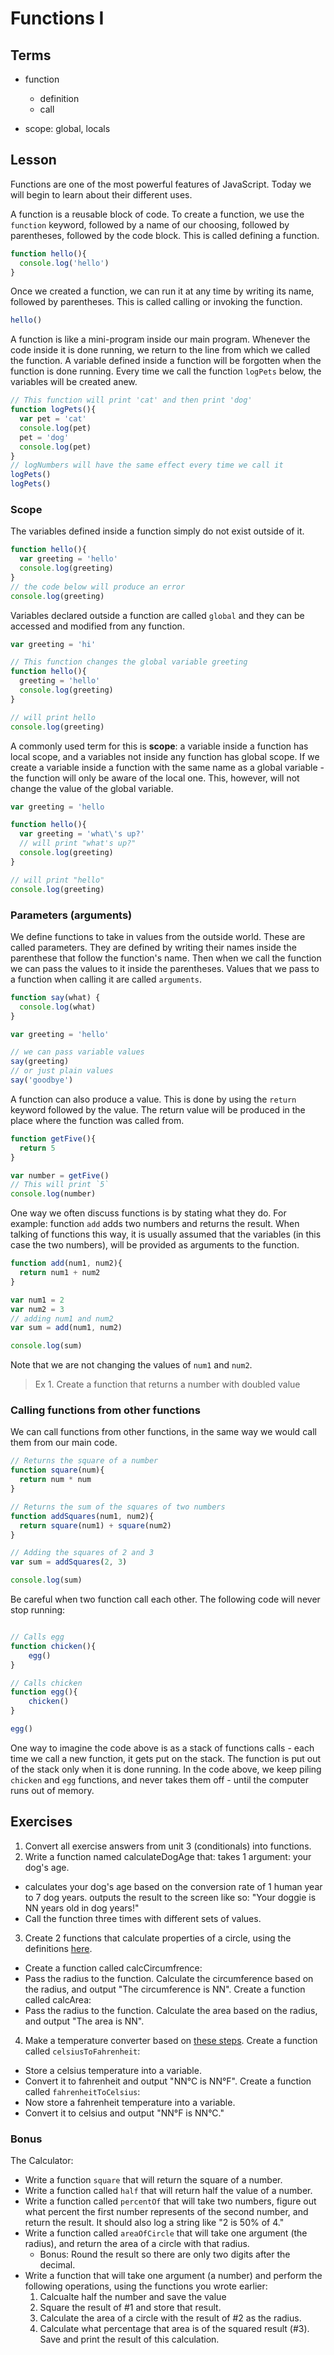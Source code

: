 # Functions I

## Terms

* function
  * definition
  * call

* scope: global, locals

## Lesson

Functions are one of the most powerful features of JavaScript. Today we will begin to learn about their different uses.

A function is a reusable block of code. To create a function, we use the `function` keyword, followed by a name of our choosing, followed by parentheses, followed by the code block.
This is called defining a function.

```js
function hello(){
  console.log('hello')
}
```

Once we created a function, we can run it at any time by writing its name, followed by parentheses. This is called calling or invoking the function.

```js
hello()
```

A function is like a mini-program inside our main program. Whenever the code inside it is done running, we return to the line from which we called the function. A variable defined inside a function will be forgotten when the function is done running. Every time we call the function `logPets` below, the variables will be created anew.

```js
// This function will print 'cat' and then print 'dog'
function logPets(){
  var pet = 'cat'
  console.log(pet)
  pet = 'dog'
  console.log(pet)
}
// logNumbers will have the same effect every time we call it
logPets()
logPets()
```

### Scope

The variables defined inside a function simply do not exist outside of it.

```js
function hello(){
  var greeting = 'hello'
  console.log(greeting)
}
// the code below will produce an error
console.log(greeting)
```

Variables declared outside a function are called `global` and they can be accessed and modified from any function.

```js
var greeting = 'hi'

// This function changes the global variable greeting
function hello(){
  greeting = 'hello'
  console.log(greeting)
}

// will print hello
console.log(greeting)
```

A commonly used term for this is **scope**: a variable inside a function has local scope, and a variables not inside any function has global scope. If we create a variable inside a function with the same name as a global variable - the function will only be aware of the local one. This, however, will not change the value of the global variable.

```js
var greeting = 'hello

function hello(){
  var greeting = 'what\'s up?'
  // will print "what's up?"
  console.log(greeting)
}

// will print "hello"
console.log(greeting)
```

### Parameters (arguments)

We define functions to take in values from the outside world. These are called parameters. They are defined by writing their names inside the parenthese that follow the function's name. Then when we call the function we can pass the values to it inside the parentheses. Values that we pass to a function when calling it are called `arguments`.

```js
function say(what) {
  console.log(what)
}

var greeting = 'hello'

// we can pass variable values
say(greeting)
// or just plain values
say('goodbye')
```

A function can also produce a value. This is done by using the `return` keyword followed by the value. The return value will be produced in the place where the function was called from.

```js
function getFive(){
  return 5
}

var number = getFive()
// This will print `5`
console.log(number)
```

One way we often discuss functions is by stating what they do. For example: function `add` adds two numbers and returns the result. When talking of functions this way, it is usually assumed that the variables (in this case the two numbers), will be provided as arguments to the function.

```js
function add(num1, num2){
  return num1 + num2
}

var num1 = 2
var num2 = 3
// adding num1 and num2
var sum = add(num1, num2)

console.log(sum)
```

Note that we are not changing the values of `num1` and `num2`.

> Ex 1. Create a function that returns a number with doubled value

### Calling functions from other functions

We can call functions from other functions, in the same way we would call them from our main code.

```js
// Returns the square of a number
function square(num){
  return num * num
}

// Returns the sum of the squares of two numbers
function addSquares(num1, num2){
  return square(num1) + square(num2)
}

// Adding the squares of 2 and 3
var sum = addSquares(2, 3)

console.log(sum)
```

Be careful when two function call each other. The following code will never stop running:

```js

// Calls egg
function chicken(){
    egg()
}

// Calls chicken
function egg(){
    chicken()
}

egg()
```

One way to imagine the code above is as a stack of functions calls - each time we call a new function, it gets put on the stack. The function is put out of the stack only when it is done running. In the code above, we keep piling `chicken` and `egg` functions, and never takes them off - until the computer runs out of memory.

## Exercises

1. Convert all exercise answers from unit 3 (conditionals) into functions.
2. Write a function named calculateDogAge that:
takes 1 argument: your dog's age.
* calculates your dog's age based on the conversion rate of 1 human year to 7 dog years.
outputs the result to the screen like so: "Your doggie is NN years old in dog years!"
* Call the function three times with different sets of values.

3. Create 2 functions that calculate properties of a circle, using the definitions [here](http://math2.org/math/geometry/circles.htm).
* Create a function called calcCircumfrence:
* Pass the radius to the function.
Calculate the circumference based on the radius, and output "The circumference is NN".
Create a function called calcArea:
* Pass the radius to the function.
Calculate the area based on the radius, and output "The area is NN".
4. Make a temperature converter based on [these steps](http://www.mathsisfun.com/temperature-conversion.html).
Create a function called `celsiusToFahrenheit`:
* Store a celsius temperature into a variable.
* Convert it to fahrenheit and output "NN°C is NN°F".
Create a function called `fahrenheitToCelsius`:
* Now store a fahrenheit temperature into a variable.
* Convert it to celsius and output "NN°F is NN°C."

### Bonus

The Calculator:
* Write a function `square` that will return the square of a number.
* Write a function called `half` that will return half the value of a number.
* Write a function called `percentOf` that will take two numbers, figure out what percent the first number represents of the second number, and return the result. It should also log a string like "2 is 50% of 4."
* Write a function called `areaOfCircle` that will take one argument (the radius), and return the area of a circle with that radius.
  * Bonus: Round the result so there are only two digits after the decimal.
* Write a function that will take one argument (a number) and perform the following operations, using the functions you wrote earlier:
  1. Calcualte half the number and save the value
  2. Square the result of #1 and store that result.
  3. Calculate the area of a circle with the result of #2 as the radius.
  4. Calculate what percentage that area is of the squared result (#3). Save and print the result of this calculation.